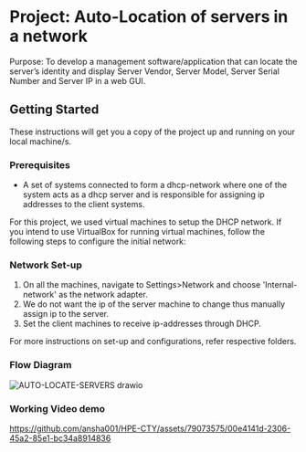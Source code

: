 # Project: Auto-Location of servers in a network

Purpose: To develop a management software/application that can locate the server’s identity and display Server Vendor, Server Model, Server Serial Number and Server IP in a web GUI.

## Getting Started
These instructions will get you a copy of the project up and running on your local machine/s.
### Prerequisites
* A set of systems connected to form a dhcp-network where one of the system acts as a dhcp server and is responsible for assigning ip addresses to the client systems.

For this project, we used virtual machines to setup the DHCP network. If you intend to use VirtualBox for running virtual machines, follow the following steps to configure the initial network:
### Network Set-up
1. On all the machines, navigate to Settings>Network and choose 'Internal-network' as the network adapter.
2. We do not want the ip of the server machine to change thus manually assign ip to the server. 
3. Set the client machines to receive ip-addresses through DHCP.

For more instructions on set-up and configurations, refer respective folders.
### Flow Diagram
![AUTO-LOCATE-SERVERS drawio](https://github.com/ansha001/HPE-CTY/assets/79073575/b518a786-bc79-4a29-86c3-e540dff82c21)

### Working Video demo
https://github.com/ansha001/HPE-CTY/assets/79073575/00e4141d-2306-45a2-85e1-bc34a8914836



